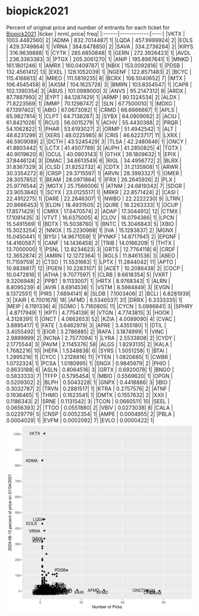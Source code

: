 # biopick2021
Percent of original price and number of entrants for each ticket for [Biopick2021](https://twitter.com/hashtag/Biopick2021)
|ticker |   nrml_price| freq|
|:------|------------:|----:|
|VKTX   | 1003.4482560|    2|
|ADMA   |  832.7014487|    1|
|LQDA   |  457.9999924|    2|
|EOLS   |  429.3749864|    1|
|VRNA   |  384.6478850|    2|
|SAVA   |  334.2736284|    2|
|KRYS   |  316.9639888|    1|
|CYTK   |  285.6850848|    1|
|GERN   |  272.3926423|    1|
|AVDL   |  236.3363383|    3|
|PTGX   |  205.3061270|    1|
|ANIP   |  195.8967641|    1|
|MNKD   |  161.1801246|    1|
|AMRX   |  160.0409787|    1|
|NBIX   |  153.0092816|    1|
|PDSB   |  132.4561412|   13|
|EXEL   |  128.1052039|    1|
|NGENF  |  122.8571483|    2|
|BCYC   |  115.4166613|    4|
|MREO   |  111.5819235|    8|
|BCRX   |  106.5040652|    7|
|IMTX   |  106.4545458|    6|
|AXSM   |  104.1625728|    3|
|BMRN   |  103.8354547|    1|
|CAPR   |  102.1390354|    3|
|ABUS   |  101.0989000|    3|
|ANVS   |   95.2147312|    8|
|ARDX   |   87.7897993|    2|
|EYPT   |   84.1287429|    1|
|ARMP   |   80.1324534|    2|
|ALDX   |   71.8223569|    1|
|IMMP   |   70.1298747|    2|
|SLN    |   67.7500010|    1|
|MDXG   |   67.1397402|    1|
|ABIO   |   67.0673092|    1|
|CRMD   |   66.6666667|    1|
|APLS   |   65.9827814|    1|
|CLPT   |   64.7136287|    3|
|SYBX   |   64.0909062|    2|
|ACIU   |   61.8421026|    1|
|RCUS   |   56.0015279|    1|
|ACHV   |   55.4430388|    2|
|PRQR   |   54.1062822|    1|
|PHAR   |   53.6193027|    2|
|ORMP   |   51.4942542|    1|
|ALT    |   48.6231299|    2|
|XERS   |   48.0225985|    8|
|CRIS   |   46.6223717|   11|
|LXRX   |   46.5909089|    2|
|DCTH   |   43.5245429|    3|
|TLSA   |   42.2480646|    1|
|ONCY   |   41.8803442|    1|
|LCTX   |   41.4507789|    3|
|AUPH   |   41.2850825|    4|
|TGTX   |   40.9019620|    8|
|OCUL   |   40.0903143|    1|
|GTHX   |   39.1809632|    1|
|EPIX   |   37.8446124|    3|
|DMAC   |   34.6613549|    6|
|RIGL   |   34.4956772|    2|
|BLRX   |   31.8367329|    3|
|CLSD   |   31.8252732|    4|
|CDTX   |   31.2135908|    1|
|ARWR   |   30.3354272|    8|
|CRSP   |   29.3715597|    1|
|ARVN   |   28.3993327|    1|
|OMER   |   28.3057852|    1|
|BEAM   |   28.0971864|    1|
|IFRX   |   26.2645926|    2|
|PLX    |   25.9776544|    2|
|MGTX   |   25.7566006|    1|
|ATNM   |   24.6819342|    7|
|SDGR   |   23.9053840|    1|
|SCYX   |   23.0125517|    1|
|MRKR   |   22.8571424|    2|
|CASI   |   22.4912275|    1|
|DARE   |   22.2646307|    1|
|NWBO   |   22.2222230|    9|
|LTRN   |   20.8686453|    1|
|ELDN   |   18.4931505|    2|
|QURE   |   18.2263333|    1|
|OCUP   |   17.8571429|    1|
|CMRX   |   17.6470574|    2|
|ADAP   |   17.3044912|   12|
|CTMX   |   17.1091435|    3|
|VTVT   |   16.6375005|    4|
|CLOV   |   16.0794366|    1|
|LPCN   |   15.5491569|    1|
|BDTX   |   15.5038760|    1|
|BNTC   |   15.3046843|    5|
|XBIO   |   15.3023254|    2|
|NNOX   |   15.2230968|    1|
|IVA    |   15.1283837|    2|
|MGNX   |   15.0450441|    1|
|BYSI   |   14.9671059|    1|
|PYNKF  |   14.8717941|    2|
|EPGNF  |   14.4160587|    1|
|CANF   |   14.1436458|    2|
|TRIB   |   14.0166209|    1|
|THTX   |   13.7000000|    1|
|PSNL   |   12.8234623|    3|
|GRTS   |   12.7764118|    6|
|CRDF   |   12.3652874|    2|
|AMRN   |   12.1272364|    1|
|RGLS   |   11.8461536|    3|
|ABEO   |   11.7159759|    2|
|CTSO   |   11.5531663|    1|
|LPTX   |   11.2844042|   11|
|APTO   |   10.9839817|   12|
|PGEN   |   10.2283107|    3|
|ACET   |   10.2086438|    2|
|COCP   |   10.0472816|    1|
|ATHA   |    9.7077597|    1|
|CLRB   |    9.6618354|    5|
|VXRT   |    9.3206948|    2|
|PPBT   |    9.1133007|    1|
|HRTX   |    8.9768343|    1|
|ALRN   |    8.8095239|    4|
|AVIR   |    8.6914536|    1|
|VSTM   |    8.5984849|    3|
|EVGN   |    8.1372551|    1|
|PIRS   |    7.6694141|    8|
|SLDB   |    7.1003406|    2|
|BCLI   |    6.8281939|    3|
|XAIR   |    6.7001678|   18|
|AFMD   |    6.5346537|   31|
|DRRX   |    6.3333335|    1|
|MEIP   |    6.1191336|    4|
|SGMO   |    5.7160805|   11|
|CYCN   |    5.0986841|    3|
|SPHRY  |    4.8717949|    1|
|KPTI   |    4.7754139|    9|
|VTGN   |    4.7743815|    3|
|HOOK   |    4.3128391|    1|
|ONCT   |    4.0662653|   52|
|KZIA   |    4.0089090|    4|
|CVAC   |    3.8895417|    1|
|FATE   |    3.6462979|    3|
|APRE   |    3.4355180|    1|
|DTIL   |    3.4055492|    1|
|EIGR   |    3.2786885|    2|
|RAFA   |    3.1874999|    1|
|VINC   |    2.9899999|    2|
|NCNA   |    2.7577094|    1|
|LYRA   |    2.5533808|    2|
|CYDY   |    2.1775544|    3|
|PAVM   |    2.1145376|   58|
|ALGS   |    1.8293135|    2|
|KALA   |    1.7682216|   10|
|HEPA   |    1.5348838|    6|
|SYRS   |    1.5051258|    1|
|BTAI   |    1.2995216|    1|
|CYCC   |    1.2128816|   11|
|YTEN   |    1.0820685|    1|
|CWBR   |    1.0732324|    1|
|PCSA   |    1.0180995|    1|
|SNGX   |    0.9845679|    2|
|PHIO   |    0.8633188|    6|
|ASLN   |    0.8064516|    3|
|GRTX   |    0.6920078|    1|
|BNGO   |    0.5833333|    7|
|TFFP   |    0.5795454|    1|
|MBIO   |    0.5569620|    1|
|OPGN   |    0.5209302|    2|
|BLPH   |    0.5043228|    1|
|GNPX   |    0.4418886|    3|
|IBIO   |    0.3032787|    2|
|TRVN   |    0.2881517|    1|
|KTRA   |    0.2757576|    2|
|ATNF   |    0.1936465|    1|
|THMO   |    0.1623541|    1|
|DMTK   |    0.1557632|    2|
|XXII   |    0.1186343|    2|
|SRNE   |    0.1131542|    3|
|TCON   |    0.0660511|   10|
|SEEL   |    0.0656393|    2|
|TTOO   |    0.0551880|    2|
|VBIV   |    0.0273038|    8|
|CALA   |    0.0229779|    5|
|CNSP   |    0.0052354|    1|
|AMPE   |    0.0004955|    2|
|PBLA   |    0.0004029|    1|
|EVFM   |    0.0002092|    7|
|EVLO   |    0.0000422|    1|
![retvspicks](biopicks.png?raw=true)
